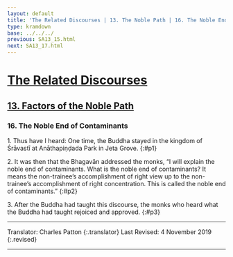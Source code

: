 ```yaml
---
layout: default
title: 'The Related Discourses | 13. The Noble Path | 16. The Noble End of Contaminants'
type: kramdown
base: ../../../
previous: SA13_15.html
next: SA13_17.html
---
```


# [The Related Discourses](../index.html)
## [13. Factors of the Noble Path](index.html)
### 16. The Noble End of Contaminants

1\. Thus have I heard: One time, the Buddha stayed in the kingdom of Śrāvastī at Anāthapiṇḍada Park in Jeta Grove.
{:#p1}

2\. It was then that the Bhagavān addressed the monks, “I will explain the noble end of contaminants. What is the noble end of contaminants? It means the non-trainee’s accomplishment of right view up to the non-trainee’s accomplishment of right concentration. This is called the noble end of contaminants.”
{:#p2}

3\. After the Buddha had taught this discourse, the monks who heard what the Buddha had taught rejoiced and approved.
{:#p3}

---

Translator: Charles Patton
{:.translator}
Last Revised: 4 November 2019
{:.revised}

---